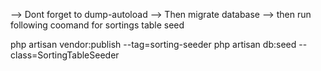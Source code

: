 --> Dont forget to dump-autoload
--> Then migrate database
--> then run following coomand for sortings table seed

 php artisan vendor:publish --tag=sorting-seeder
 php artisan db:seed --class=SortingTableSeeder